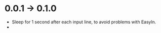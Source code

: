 0.0.1 -> 0.1.0
==============

* Sleep for 1 second after each input line, to avoid problems with EasyIn.
* 